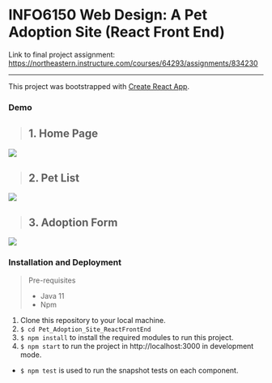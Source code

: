 # INFO6150 Web Design: A Pet Adoption Site (React Front End)

Link to final project assignment: https://northeastern.instructure.com/courses/64293/assignments/834230

<hr>

This project was bootstrapped with [Create React App](https://github.com/facebook/create-react-app).


### Demo
>## 1. Home Page
![](https://github.com/viobai/Pet_Adoption_Site_ReactFrontEnd/blob/master/HomePg.gif)
>## 2. Pet List
![](https://github.com/viobai/Pet_Adoption_Site_ReactFrontEnd/blob/master/ListPg%20.gif)
>## 3. Adoption Form
![](https://github.com/viobai/Pet_Adoption_Site_ReactFrontEnd/blob/master/AdptForm.gif)

### Installation and Deployment

> Pre-requisites
> * Java 11
> * Npm

1. Clone this repository to your local machine.
2. <code>$ cd Pet_Adoption_Site_ReactFrontEnd</code>
3. <code>$ npm install</code> to install the required modules to run this project.
4. <code>$ npm start</code> to run the project in http://localhost:3000 in development mode.

* <code>$ npm test</code> is used to run the snapshot tests on each component.
